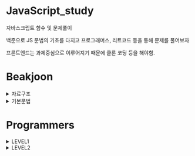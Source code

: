 # JavaScript_study
자바스크립트 함수 및 문제풀이

백준으로 JS 문법의 기초를 다지고
프로그래머스, 리트코드 등을 통해 문제를 풀어보자<br>

프론트엔드는 과제중심으로 이루어지기 때문에 클론 코딩 등을 해야함.

# Beakjoon
<details>
    <summary>자료구조</summary>
    <ul>
        <li>10828번: <a href="https://github.com/homile/JavaScript_study/blob/main/baekjoonAlgorithm/10828%EB%B2%88_%EC%8A%A4%ED%83%9D.js">스택</a></li>
        <li>9093번: <a href="https://github.com/homile/JavaScript_study/blob/main/baekjoon/Algorithm/9093%EB%B2%88_%EB%8B%A8%EC%96%B4_%EB%92%A4%EC%A7%91%EA%B8%B0.js">단어 뒤집기</a></li>
        <li>9012번: <a href="https://github.com/homile/JavaScript_study/blob/main/baekjoon/Algorithm/9012%EB%B2%88_%EA%B4%84%ED%98%B8.js">괄호</a></li>
        <li>1874번: <a href="https://github.com/homile/JavaScript_study/blob/main/baekjoon/Algorithm/1874%EB%B2%88_%EC%8A%A4%ED%83%9D_%EC%88%98%EC%97%B4.js">스택 수열</a></li>
        <li>1406번: <a href="https://github.com/homile/JavaScript_study/blob/main/baekjoon/Algorithm/1406%EB%B2%88_%EC%97%90%EB%94%94%ED%84%B0.js">에디터</a></li>
        <li>10845번: <a href="https://github.com/homile/JavaScript_study/blob/main/baekjoon/Algorithm/10845%EB%B2%88_%ED%81%90.js">큐</a></li>
        <li>1158번: <a href="https://github.com/homile/JavaScript_study/blob/main/baekjoon/Algorithm/1158%EB%B2%88_%EC%9A%94%EC%84%B8%ED%91%B8%EC%8A%A4_%EB%AC%B8%EC%A0%9C.js">요세푸스 문제</a></li>
        <li>10866번: <a href="https://github.com/homile/JavaScript_study/blob/main/baekjoon/Algorithm/10866%EB%B2%88_%EB%8D%B1.js">덱</a></li>
    </ul>
</details>
<details>
    <summary>기본문법</summary>
    <ul>
        <details>
            <summary>입출력과 사칙연산 </summary>
            <ul>
                <li>1000,...: <a href="https://github.com/homile/JavaScript_study/blob/main/baekjoon/%EA%B8%B0%EC%B4%88%EB%AC%B8%EB%B2%95/%EC%9E%85%EC%B6%9C%EB%A0%A5%EA%B3%BC_%EC%82%AC%EC%B9%99%EC%97%B0%EC%82%B0/1000%2C%201001%2C%2010998%2C%201008%20%EC%82%AC%EC%B9%99%EC%97%B0%EC%82%B0.js">A+B,...</a></li>
                <li>10172번: <a href="https://github.com/homile/JavaScript_study/blob/main/baekjoon/%EA%B8%B0%EC%B4%88%EB%AC%B8%EB%B2%95/%EC%9E%85%EC%B6%9C%EB%A0%A5%EA%B3%BC_%EC%82%AC%EC%B9%99%EC%97%B0%EC%82%B0/10172%EB%B2%88_%EA%B0%95%EC%95%84%EC%A7%80.js">강아지</a></li>
                <li>10430번: <a href="https://github.com/homile/JavaScript_study/blob/main/baekjoon/%EA%B8%B0%EC%B4%88%EB%AC%B8%EB%B2%95/%EC%9E%85%EC%B6%9C%EB%A0%A5%EA%B3%BC_%EC%82%AC%EC%B9%99%EC%97%B0%EC%82%B0/10430%EB%B2%88_%EB%82%98%EB%A8%B8%EC%A7%80.js">나머지</a></li>
                <li>10926번: <a href="https://github.com/homile/JavaScript_study/blob/main/baekjoon/%EA%B8%B0%EC%B4%88%EB%AC%B8%EB%B2%95/%EC%9E%85%EC%B6%9C%EB%A0%A5%EA%B3%BC_%EC%82%AC%EC%B9%99%EC%97%B0%EC%82%B0/10926%EB%B2%88_%EB%AC%BC%EC%9D%8C%ED%91%9C%EB%8A%90%EB%82%8C%ED%91%9C.js">??!</a></li>
                <li>18108번: <a href="https://github.com/homile/JavaScript_study/blob/main/baekjoon/%EA%B8%B0%EC%B4%88%EB%AC%B8%EB%B2%95/%EC%9E%85%EC%B6%9C%EB%A0%A5%EA%B3%BC_%EC%82%AC%EC%B9%99%EC%97%B0%EC%82%B0/18108%EB%B2%88_2541%EB%85%84%EC%83%9D.js">2541년생</a></li>
                <li>2588번: <a href="https://github.com/homile/JavaScript_study/blob/main/baekjoon/%EA%B8%B0%EC%B4%88%EB%AC%B8%EB%B2%95/%EC%9E%85%EC%B6%9C%EB%A0%A5%EA%B3%BC_%EC%82%AC%EC%B9%99%EC%97%B0%EC%82%B0/2588%EB%B2%88_%EA%B3%B1%EC%85%88.js">곱셈</a></li>
            </ul>
        </details>
    </ul>
    <ul>
        <details>
            <summary>if문</summary>
            <ul>
                <li>1330번: <a href="https://github.com/homile/JavaScript_study/blob/main/baekjoon/%EA%B8%B0%EC%B4%88%EB%AC%B8%EB%B2%95/if%EB%AC%B8/1330%EB%B2%88_%EB%91%90_%EC%88%98_%EB%B9%84%EA%B5%90%ED%95%98%EA%B8%B0.js">두 수 비교하기</a></li>
                <li>9498번: <a href="https://github.com/homile/JavaScript_study/blob/main/baekjoon/%EA%B8%B0%EC%B4%88%EB%AC%B8%EB%B2%95/if%EB%AC%B8/9498%EB%B2%88_%EC%8B%9C%ED%97%98_%EC%84%B1%EC%A0%81.js">시험 성적</a></li>
                <li>2753번: <a href="https://github.com/homile/JavaScript_study/blob/main/baekjoon/%EA%B8%B0%EC%B4%88%EB%AC%B8%EB%B2%95/if%EB%AC%B8/2753%EB%B2%88_%EC%9C%A4%EB%85%84.js">윤년</a></li>
                <li>14681번: <a href="https://github.com/homile/JavaScript_study/blob/main/baekjoon/%EA%B8%B0%EC%B4%88%EB%AC%B8%EB%B2%95/if%EB%AC%B8/14681%EB%B2%88_%EC%82%AC%EB%B6%84%EB%A9%B4_%EA%B3%A0%EB%A5%B4%EA%B8%B0.js">사분면 고르기</a></li>
                <li>2884번: <a href="https://github.com/homile/JavaScript_study/blob/main/baekjoon/%EA%B8%B0%EC%B4%88%EB%AC%B8%EB%B2%95/if%EB%AC%B8/2884%EB%B2%88_%EC%95%8C%EB%9E%8C_%EC%8B%9C%EA%B3%84.js">알람 시계</a></li>
                <li>2525번: <a href="https://github.com/homile/JavaScript_study/blob/main/baekjoon/%EA%B8%B0%EC%B4%88%EB%AC%B8%EB%B2%95/if%EB%AC%B8/2525%EB%B2%88_%EC%98%A4%EB%B8%90_%EC%8B%9C%EA%B3%84.js">오븐 시계</a></li>
                <li>2480번: <a href="https://github.com/homile/JavaScript_study/blob/main/baekjoon/%EA%B8%B0%EC%B4%88%EB%AC%B8%EB%B2%95/if%EB%AC%B8/2480%EB%B2%88_%EC%A3%BC%EC%82%AC%EC%9C%84_%EC%84%B8%EA%B0%9C.js">주사위 세개</a></li>
            </ul>
        </details>
    </ul>
    <ul>
        <details>
            <summary>for문</summary>
            <ul>
                <li>2739번: <a href="https://github.com/homile/JavaScript_study/blob/main/baekjoon/%EA%B8%B0%EC%B4%88%EB%AC%B8%EB%B2%95/for%EB%AC%B8/2739%EB%B2%88_%EA%B5%AC%EA%B5%AC%EB%8B%A8.js">구구단</a></li>
                <li>10950번: <a href="https://github.com/homile/JavaScript_study/blob/main/baekjoon/%EA%B8%B0%EC%B4%88%EB%AC%B8%EB%B2%95/for%EB%AC%B8/10950%EB%B2%88_A%2BB-3.js">A+B-3</a></li>
                <li>8393번: <a href="https://github.com/homile/JavaScript_study/blob/main/baekjoon/%EA%B8%B0%EC%B4%88%EB%AC%B8%EB%B2%95/for%EB%AC%B8/8393%EB%B2%88_%ED%95%A9.js">합</a></li>
                <li>15552번: <a href="https://github.com/homile/JavaScript_study/blob/main/baekjoon/%EA%B8%B0%EC%B4%88%EB%AC%B8%EB%B2%95/for%EB%AC%B8/15552%EB%B2%88_%EB%B9%A0%EB%A5%B8A%2BB.js">빠른 A+B</a></li>
                <li>2741번: <a href="https://github.com/homile/JavaScript_study/blob/main/baekjoon/%EA%B8%B0%EC%B4%88%EB%AC%B8%EB%B2%95/for%EB%AC%B8/2741%EB%B2%88_N%EC%B0%8D%EA%B8%B0.js">N 찍기</a></li>
                <li>2742번: <a href="https://github.com/homile/JavaScript_study/blob/main/baekjoon/%EA%B8%B0%EC%B4%88%EB%AC%B8%EB%B2%95/for%EB%AC%B8/2742%EB%B2%88_%EA%B8%B0%EC%B0%8DN.js">기찍 N</a></li>
                <li>11021번: <a href="https://github.com/homile/JavaScript_study/blob/main/baekjoon/%EA%B8%B0%EC%B4%88%EB%AC%B8%EB%B2%95/for%EB%AC%B8/11021%EB%B2%88_A%2BB-7.js">A+B-7</a></li>
                <li>11022번: <a href="https://github.com/homile/JavaScript_study/blob/main/baekjoon/%EA%B8%B0%EC%B4%88%EB%AC%B8%EB%B2%95/for%EB%AC%B8/11022%EB%B2%88_A%2BB-8.js">A+B-8</a></li>
                <li>2438번: <a href="https://github.com/homile/JavaScript_study/blob/main/baekjoon/%EA%B8%B0%EC%B4%88%EB%AC%B8%EB%B2%95/for%EB%AC%B8/2438%EB%B2%88_%EB%B3%84%EC%B0%8D%EA%B8%B0-1.js">별 찍기-1</a></li>
                <li>2439번: <a href="https://github.com/homile/JavaScript_study/blob/main/baekjoon/%EA%B8%B0%EC%B4%88%EB%AC%B8%EB%B2%95/for%EB%AC%B8/2439%EB%B2%88_%EB%B3%84%EC%B0%8D%EA%B8%B0-2.js">별 찍기-2</a></li>
                <li>10871번: <a href="https://github.com/homile/JavaScript_study/blob/main/baekjoon/%EA%B8%B0%EC%B4%88%EB%AC%B8%EB%B2%95/for%EB%AC%B8/10871%EB%B2%88_X%EB%B3%B4%EB%8B%A4_%EC%9E%91%EC%9D%80_%EC%88%98.js">X보다 작은 수</a></li>
            </ul>
        </details>
    </ul>
    <ul>
        <details>
            <summary>while문</summary>
            <ul>
                <li>10951번: <a href="https://github.com/homile/JavaScript_study/blob/main/baekjoon/%EA%B8%B0%EC%B4%88%EB%AC%B8%EB%B2%95/while%EB%AC%B8/10951%EB%B2%88_A%2BB-4.js">A+B-4</a></li>
                <li>10952번: <a href="https://github.com/homile/JavaScript_study/blob/main/baekjoon/%EA%B8%B0%EC%B4%88%EB%AC%B8%EB%B2%95/while%EB%AC%B8/10952%EB%B2%88_A%2BB-5.js">A+B-5</a></li>
                <li>1110번: <a href="https://github.com/homile/JavaScript_study/blob/main/baekjoon/%EA%B8%B0%EC%B4%88%EB%AC%B8%EB%B2%95/while%EB%AC%B8/1110%EB%B2%88_%EB%8D%94%ED%95%98%EA%B8%B0_%EC%82%AC%EC%9D%B4%ED%81%B4.js">더하기 사이클</a></li>
            </ul>
        </details>
    </ul>
      <ul>
        <details>
            <summary>1차원배열</summary>
            <ul>
                <li>10818번: <a href="https://github.com/homile/JavaScript_study/blob/main/baekjoon/%EA%B8%B0%EC%B4%88%EB%AC%B8%EB%B2%95/1%EC%B0%A8%EC%9B%90%EB%B0%B0%EC%97%B4/10818%EB%B2%88_%EC%B5%9C%EC%86%8C%2C%EC%B5%9C%EB%8C%80.js">최소, 최대</a></li>
                <li>2562번: <a href="https://github.com/homile/JavaScript_study/blob/main/baekjoon/%EA%B8%B0%EC%B4%88%EB%AC%B8%EB%B2%95/1%EC%B0%A8%EC%9B%90%EB%B0%B0%EC%97%B4/2562%EB%B2%88_%EC%B5%9C%EB%8C%93%EA%B0%92.js">최댓값</a></li>
                <li>2577번: <a href="https://github.com/homile/JavaScript_study/commit/0dfc894663be7c3f0152b679059816569f2d4f79">숫자의 개수</a></li>
            </ul>
        </details>
    </ul>
</details>

# Programmers
<details>
    <summary>LEVEL1</summary>
    <ul>
        <li>K번째수: <a href="https://github.com/homile/JavaScript_study/blob/main/programmers/%5Blevel1%5DK%EB%B2%88%EC%A7%B8%EC%88%98.js">풀이</a></li>
        <li>내적: <a href="https://github.com/homile/JavaScript_study/blob/main/programmers/%5Blevel1%5D%EB%82%B4%EC%A0%81.js">풀이</a></li>
        <li>문자열 내 p와 y의 개수: <a href="https://github.com/homile/JavaScript_study/blob/main/programmers/%5Blevel1%5D%EB%AC%B8%EC%9E%90%EC%97%B4%20%EB%82%B4%20p%EC%99%80%20y%EC%9D%98%20%EA%B0%9C%EC%88%98.js">풀이</a></li>
        <li>문자열 다루기 기본: <a href="https://github.com/homile/JavaScript_study/blob/main/programmers/%5Blevel1%5D%EB%AC%B8%EC%9E%90%EC%97%B4%20%EB%8B%A4%EB%A3%A8%EA%B8%B0%20%EA%B8%B0%EB%B3%B8.js">풀이</a></li>
        <li>문자열 정수로 바꾸기: <a href="https://github.com/homile/JavaScript_study/blob/main/programmers/%5Blevel1%5D%EB%AC%B8%EC%9E%90%EC%97%B4%20%EC%A0%95%EC%88%98%EB%A1%9C%20%EB%B0%94%EA%BE%B8%EA%B8%B0.js">풀이</a></li>
        <li>소수 만들기: <a href="https://github.com/homile/JavaScript_study/blob/main/programmers/%5Blevel1%5D%EC%86%8C%EC%88%98%20%EB%A7%8C%EB%93%A4%EA%B8%B0.js">풀이</a></li>
        <li>소수 찾기: <a href="https://github.com/homile/JavaScript_study/blob/main/programmers/%5Blevel1%5D%EC%86%8C%EC%88%98%20%EC%B0%BE%EA%B8%B0.js">풀이</a></li>
        <li>완주하지 못한 선수(해시): <a href="https://github.com/homile/JavaScript_study/blob/main/programmers/%5Blevel1%5D%EC%99%84%EC%A3%BC%ED%95%98%EC%A7%80%20%EB%AA%BB%ED%95%9C%20%EC%84%A0%EC%88%98(%ED%95%B4%EC%8B%9C).js">풀이</a></li>
        <li>음양 더하기: <a href="https://github.com/homile/JavaScript_study/blob/main/programmers/%5Blevel1%5D%EC%9D%8C%EC%96%91%20%EB%8D%94%ED%95%98%EA%B8%B0.js">풀이</a></li>
        <li>행렬의 덧셈: <a href="https://github.com/homile/JavaScript_study/blob/main/programmers/%5Blevel1%5D%ED%96%89%EB%A0%AC%EC%9D%98%20%EB%8D%A7%EC%85%88.js">풀이</a></li>
    </ul>
</details>
<details>
    <summary>LEVEL2</summary>
    <ul>
        <li>H-Index: <a href="https://github.com/homile/JavaScript_study/blob/main/programmers/%5Blevel2%5DH-Index.js">풀이</a></li>
        <li>가장 큰 수(정렬): <a href="https://github.com/homile/JavaScript_study/blob/main/programmers/%5Blevel2%5D%EA%B0%80%EC%9E%A5%20%ED%81%B0%20%EC%88%98.js">풀이</a></li>
        <li>기능개발(스택/큐): <a href="https://github.com/homile/JavaScript_study/blob/main/programmers/%5Blevel2%5D%EA%B8%B0%EB%8A%A5%EA%B0%9C%EB%B0%9C.js">풀이</a></li>
        <li>다리를 지나는 트럭: <a href="https://github.com/homile/JavaScript_study/blob/main/programmers/%5Blevel2%5D%EB%8B%A4%EB%A6%AC%EB%A5%BC%20%EC%A7%80%EB%82%98%EB%8A%94%20%ED%8A%B8%EB%9F%AD.js">풀이</a></li>
        <li>프린터(스택): <a href="https://github.com/homile/JavaScript_study/blob/main/programmers/%5Blevel2%5D%ED%94%84%EB%A6%B0%ED%84%B0.js">풀이</a></li>
        <li>피보나치 수: <a href="https://github.com/homile/JavaScript_study/blob/main/programmers/%5Blevel2%5D%ED%94%BC%EB%B3%B4%EB%82%98%EC%B9%98%20%EC%88%98.js">풀이</a></li>
    </ul>
</details>